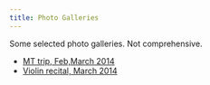 ```yaml
---
title: Photo Galleries
---
```


Some selected photo galleries.  Not comprehensive.

- [MT trip, Feb,March 2014](/galleries/mt_w_2014/index.html)
- [Violin recital, March 2014](/galleries/recital_2014/index.html)